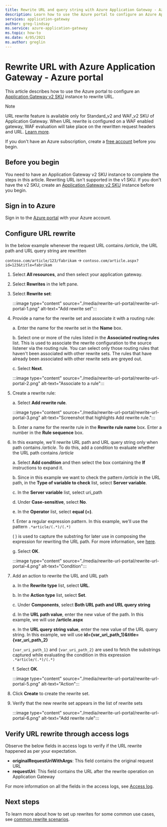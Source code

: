 ```yaml
---
title: Rewrite URL and query string with Azure Application Gateway - Azure portal
description: Learn how to use the Azure portal to configure an Azure Application Gateway to rewrite URL and query string
services: application-gateway
author: greg-lindsay
ms.service: azure-application-gateway
ms.topic: how-to
ms.date: 4/05/2021
ms.author: greglin
---
```


# Rewrite URL with Azure Application Gateway - Azure portal

This article describes how to use the Azure portal to configure an [Application Gateway v2 SKU](application-gateway-autoscaling-zone-redundant.md) instance to rewrite URL.

>[!NOTE]
> URL rewrite feature is available only for Standard_v2 and WAF_v2 SKU of Application Gateway. When URL rewrite is configured on a WAF enabled gateway, WAF evaluation will take place on the rewritten request headers and URL. [Learn more](rewrite-http-headers-url.md#using-url-rewrite-or-host-header-rewrite-with-web-application-firewall-waf_v2-sku).

If you don't have an Azure subscription, create a [free account](https://azure.microsoft.com/free/?WT.mc_id=A261C142F) before you begin.

## Before you begin

You need to have an Application Gateway v2 SKU instance to complete the steps in this article. Rewriting URL isn't supported in the v1 SKU. If you don't have the v2 SKU, create an [Application Gateway v2 SKU](tutorial-autoscale-ps.md) instance before you begin.

## Sign in to Azure

Sign in to the [Azure portal](https://portal.azure.com/) with your Azure account.

## Configure URL rewrite

In the below example whenever the request URL contains */article*, the URL path and URL query string are rewritten

`contoso.com/article/123/fabrikam` -> `contoso.com/article.aspx?id=123&title=fabrikam`

1. Select **All resources**, and then select your application gateway.

2. Select **Rewrites** in the left pane.

3. Select **Rewrite set**:

    :::image type="content" source="./media/rewrite-url-portal/rewrite-url-portal-1.png" alt-text="Add rewrite set":::

4. Provide a name for the rewrite set and associate it with a routing rule:

    a. Enter the name for the rewrite set in the **Name** box.
    
    b. Select one or more of the rules listed in the **Associated routing rules** list. This is used to associate the rewrite configuration to the source listener via the routing rule. You can select only those routing rules that haven't been associated with other rewrite sets. The rules that have already been associated with other rewrite sets are greyed out.
    
    c. Select **Next**.
    
    :::image type="content" source="./media/rewrite-url-portal/rewrite-url-portal-2.png" alt-text="Associate to a rule":::

5. Create a rewrite rule:

    a. Select **Add rewrite rule**.
    
    :::image type="content" source="./media/rewrite-url-portal/rewrite-url-portal-3.png" alt-text="Screenshot that highlights Add rewrite rule.":::
    
    b. Enter a name for the rewrite rule in the **Rewrite rule name** box. Enter a number in the **Rule sequence** box.

6. In this example, we'll rewrite URL path and URL query string only when path contains */article*. To do this, add a condition to evaluate whether the URL path contains */article*

    a. Select **Add condition** and then select the box containing the **If** instructions to expand it.
    
    b. Since in this example we want       to check the pattern */article* in the URL path, in the **Type of variable to check** list, select **Server variable**.
    
    c. In the **Server variable** list, select uri_path
    
    d. Under **Case-sensitive**, select **No**.
    
    e. In the **Operator** list, select **equal (=)**.
    
    f. Enter a regular expression pattern. In this example, we'll use the pattern `.*article/(.*)/(.*)`
    
      ( ) is used to capture the substring for later use in composing the expression for rewriting the URL path. For more information, see [here](rewrite-http-headers-url.md#capturing).

    g. Select **OK**.

    :::image type="content" source="./media/rewrite-url-portal/rewrite-url-portal-4.png" alt-text="Condition":::

 

7. Add an action to rewrite the URL and URL path

   a. In the **Rewrite type** list, select **URL**.

   b. In the **Action type** list, select **Set**.

   c. Under **Components**, select **Both URL path and URL query string**

   d. In the **URL path value**, enter the new value of the path. In this example, we will use **/article.aspx** 

   e. In the **URL query       string value**, enter the new value of the URL query string. In this       example, we will use **id={var_uri_path_1}&title={var_uri_path_2}**
    
    `{var_uri_path_1}` and `{var_uri_path_2}` are used to fetch the substrings captured while evaluating the   condition in this expression `.*article/(.*)/(.*)`
    
   f. Select **OK**.

    :::image type="content" source="./media/rewrite-url-portal/rewrite-url-portal-5.png" alt-text="Action":::

8. Click **Create** to create the rewrite set.

9. Verify that the new rewrite set appears in the list of rewrite sets

    :::image type="content" source="./media/rewrite-url-portal/rewrite-url-portal-6.png" alt-text="Add rewrite rule":::

## Verify URL rewrite through access logs

Observe the below fields in access logs to verify if the URL rewrite happened as per your expectation.

* **originalRequestUriWithArgs**: This field contains the original request URL
* **requestUri**: This field contains the URL after the rewrite operation on Application Gateway

For more information on all the fields in the access logs, see [Access log](monitor-application-gateway-reference.md#access-log-category).

##  Next steps

To learn more about how to set up rewrites for some common use cases, see [common rewrite scenarios](./rewrite-http-headers-url.md).
